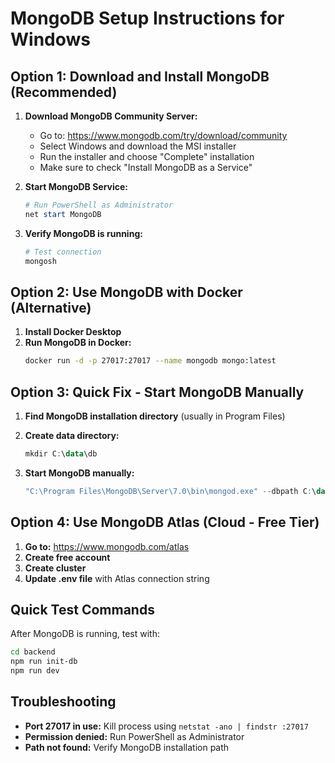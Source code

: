 # MongoDB Setup Instructions for Windows

## Option 1: Download and Install MongoDB (Recommended)

1. **Download MongoDB Community Server:**
   - Go to: https://www.mongodb.com/try/download/community
   - Select Windows and download the MSI installer
   - Run the installer and choose "Complete" installation
   - Make sure to check "Install MongoDB as a Service"

2. **Start MongoDB Service:**
   ```powershell
   # Run PowerShell as Administrator
   net start MongoDB
   ```

3. **Verify MongoDB is running:**
   ```powershell
   # Test connection
   mongosh
   ```

## Option 2: Use MongoDB with Docker (Alternative)

1. **Install Docker Desktop**
2. **Run MongoDB in Docker:**
   ```bash
   docker run -d -p 27017:27017 --name mongodb mongo:latest
   ```

## Option 3: Quick Fix - Start MongoDB Manually

1. **Find MongoDB installation directory** (usually in Program Files)
2. **Create data directory:**
   ```powershell
   mkdir C:\data\db
   ```

3. **Start MongoDB manually:**
   ```powershell
   "C:\Program Files\MongoDB\Server\7.0\bin\mongod.exe" --dbpath C:\data\db
   ```

## Option 4: Use MongoDB Atlas (Cloud - Free Tier)

1. **Go to:** https://www.mongodb.com/atlas
2. **Create free account**
3. **Create cluster**
4. **Update .env file** with Atlas connection string

## Quick Test Commands

After MongoDB is running, test with:
```bash
cd backend
npm run init-db
npm run dev
```

## Troubleshooting

- **Port 27017 in use:** Kill process using `netstat -ano | findstr :27017`
- **Permission denied:** Run PowerShell as Administrator
- **Path not found:** Verify MongoDB installation path